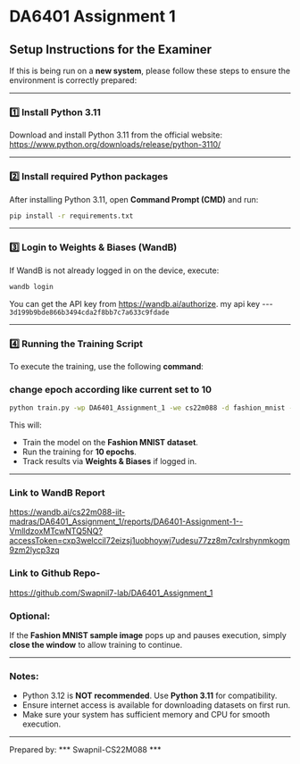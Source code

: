 # DA6401 Assignment 1

## Setup Instructions for the Examiner

If this is being run on a **new system**, please follow these steps to ensure the environment is correctly prepared:

---

### 1️⃣ Install Python 3.11
Download and install Python 3.11 from the official website:  
https://www.python.org/downloads/release/python-3110/

---

### 2️⃣ Install required Python packages
After installing Python 3.11, open **Command Prompt (CMD)** and run:

```bash
pip install -r requirements.txt
```

---

### 3️⃣ Login to Weights & Biases (WandB)
If WandB is not already logged in on the device, execute:

```bash
wandb login
```
You can get the API key from https://wandb.ai/authorize.
my api key --- ``` 3d199b9bde866b3494cda2f8bb7c7a633c9fdade ```

---

### 4️⃣ Running the Training Script
To execute the training, use the following **command**:
### change epoch according like current set to 10
```bash
python train.py -wp DA6401_Assignment_1 -we cs22m088 -d fashion_mnist -e 10 -b 64 -l cross_entropy -o nadam -lr 0.001 -m 0.9 -beta 0.95 -beta1 0.9 -beta2 0.999 -eps 1e-8 -w_d 0 -w_i he_uniform -sz 256 -nhl 5 -a relu
```

This will:
- Train the model on the **Fashion MNIST dataset**.
- Run the training for **10 epochs**.
- Track results via **Weights & Biases** if logged in.

---
### Link to WandB Report
https://wandb.ai/cs22m088-iit-madras/DA6401_Assignment_1/reports/DA6401-Assignment-1--VmlldzoxMTcwNTQ5NQ?accessToken=cxp3welccil72eizsj1uobhoywj7udesu77zz8m7cxlrshynmkogm9zm2lycp3zq  

### Link to Github Repo-
https://github.com/Swapnil7-lab/DA6401_Assignment_1


### Optional:
If the **Fashion MNIST sample image** pops up and pauses execution, simply **close the window** to allow training to continue.

---

### Notes:
- Python 3.12 is **NOT recommended**. Use **Python 3.11** for compatibility.
- Ensure internet access is available for downloading datasets on first run.
- Make sure your system has sufficient memory and CPU for smooth execution.

---

Prepared by: *** Swapnil-CS22M088 ***
